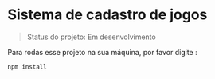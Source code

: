 # Sistema de cadastro de jogos

> Status do projeto: Em desenvolvimento

Para rodas esse projeto na sua máquina, por favor digite :

```
npm install 
```
